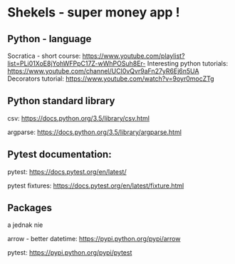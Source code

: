 # Shekels - super money app !


## Python - language

Socratica - short course: https://www.youtube.com/playlist?list=PLi01XoE8jYohWFPpC17Z-wWhPOSuh8Er-
Interesting python tutorials: https://www.youtube.com/channel/UCI0vQvr9aFn27yR6Ej6n5UA
Decorators tutorial: https://www.youtube.com/watch?v=9oyr0mocZTg


## Python standard library


csv: https://docs.python.org/3.5/library/csv.html

argparse: https://docs.python.org/3.5/library/argparse.html

## Pytest documentation:

pytest: https://docs.pytest.org/en/latest/

pytest fixtures: https://docs.pytest.org/en/latest/fixture.html

## Packages

a jednak nie

arrow - better datetime: https://pypi.python.org/pypi/arrow

pytest: https://pypi.python.org/pypi/pytest
